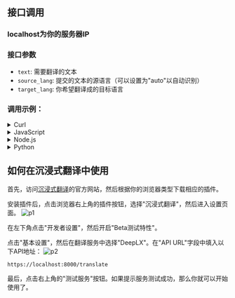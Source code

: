## 接口调用
### localhost为你的服务器IP
### 接口参数

- `text`: 需要翻译的文本
- `source_lang`: 提交的文本的源语言（可以设置为"auto"以自动识别）
- `target_lang`: 你希望翻译成的目标语言

### 调用示例：

<details>
<summary>Curl</summary>

```bash
curl --location 'https://localhost:8000/translate' \
--header 'Content-Type: application/json' \
--data '{
    "text": "Hello, world!",
    "source_lang": "EN",
    "target_lang": "ZH"
}'
```
</details>

<details>
<summary>JavaScript</summary>

```javascript
var myHeaders = new Headers();
myHeaders.append("Content-Type", "application/json");

var raw = JSON.stringify({
  "text": "Hello, world!",
  "source_lang": "auto",
  "target_lang": "ZH"
});

var requestOptions = {
  method: 'POST',
  headers: myHeaders,
  body: raw,
  redirect: 'follow'
};

fetch("https://localhost:8000/translate", requestOptions)
  .then(response => response.text())
  .then(result => console.log(result))
  .catch(error => console.log('error', error));
```
</details>

<details>
<summary>Node.js</summary>

```javascript
const axios = require('axios');
let data = JSON.stringify({
  "text": "Hello, world!",
  "source_lang": "auto",
  "target_lang": "ZH"
});

let config = {
  method: 'post',
  maxBodyLength: Infinity,
  url: 'https://localhost:8000/translate',
  headers: { 
    'Content-Type': 'application/json'
  },
  data : data
};

axios.request(config)
.then((response) => {
  console.log(JSON.stringify(response.data));
})
.catch((error) => {
  console.log(error);
});
```
</details>

<details>
<summary>Python</summary>

```python
import requests
import json

url = "https://localhost:8000/translate"

payload = json.dumps({
  "text": "Hello, world!",
  "source_lang": "auto",
  "target_lang": "ZH"
})
headers = {
  'Content-Type': 'application/json'
}

response = requests.request("POST", url, headers=headers, data=payload)

print(response.text)
```
</details>

## 如何在沉浸式翻译中使用

首先，访问[沉浸式翻译](https://immersivetranslate.com/)的官方网站，然后根据你的浏览器类型下载相应的插件。


安装插件后，点击浏览器右上角的插件按钮，选择"沉浸式翻译"，然后进入设置页面。
![p1](https://www.jsdelivr.ren/gh/xiaozhou26/tuph@main/images/20240314170457.png)

在左下角点击"开发者设置"，然后开启"Beta测试特性"。

点击"基本设置"，然后在翻译服务中选择"DeepLX"。在"API URL"字段中填入以下API地址：
![p2](https://www.jsdelivr.ren/gh/xiaozhou26/tuph@main/images/20240314170447.png)

```
https://localhost:8000/translate
```


最后，点击右上角的"测试服务"按钮。如果提示服务测试成功，那么你就可以开始使用了。
